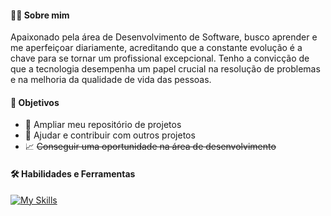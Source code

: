 #### 👨‍💻 Sobre mim

Apaixonado pela área de Desenvolvimento de Software, busco aprender e me aperfeiçoar diariamente, acreditando que a constante evolução é a chave para se tornar um profissional excepcional. Tenho a convicção de que a tecnologia desempenha um papel crucial na resolução de problemas e na melhoria da qualidade de vida das pessoas.

#### 🎯 Objetivos 

- 📂 Ampliar meu repositório de projetos
- 🤝 Ajudar e contribuir com outros projetos
- 📈 ~~Conseguir uma oportunidade na área de desenvolvimento~~

#### 🛠️ Habilidades e Ferramentas

[![My Skills](https://skillicons.dev/icons?i=html,css,bootstrap,sass,javascript,react,typescript,tailwind,nextjs,nodejs,cs,git,postman,mysql,mongodb)](https://skillicons.dev)
